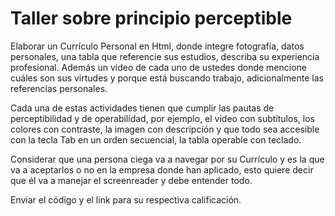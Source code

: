 # Taller sobre principio perceptible

Elaborar un Currículo Personal en Html, donde integre fotografía, datos personales, una tabla que referencie sus estudios, describa su experiencia profesional. Además  un video de cada uno de ustedes donde mencione cuáles son sus virtudes y porque está buscando trabajo, adicionalmente las referencias personales.

Cada una de estas actividades tienen que cumplir las pautas de perceptibilidad y de operabilidad, por ejemplo, el video con subtítulos, los colores con contraste, la imagen con descripción y que todo sea accesible con la tecla Tab en un orden secuencial, la tabla operable con teclado.

Considerar que una persona ciega va a navegar por su Currículo y es la que va a aceptarlos o no en la empresa donde han aplicado, esto quiere decir que él va a manejar el screenreader y debe entender todo.

Enviar el código y el link para su respectiva calificación.
